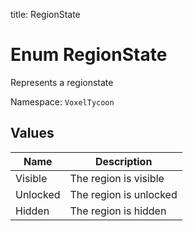 title: RegionState

# Enum RegionState

Represents a regionstate

Namespace: `VoxelTycoon`

## Values
| Name     | Description            |
| -------- | ---------------------- |
| Visible  | The region is visible  |
| Unlocked | The region is unlocked |
| Hidden   | The region is hidden   |
